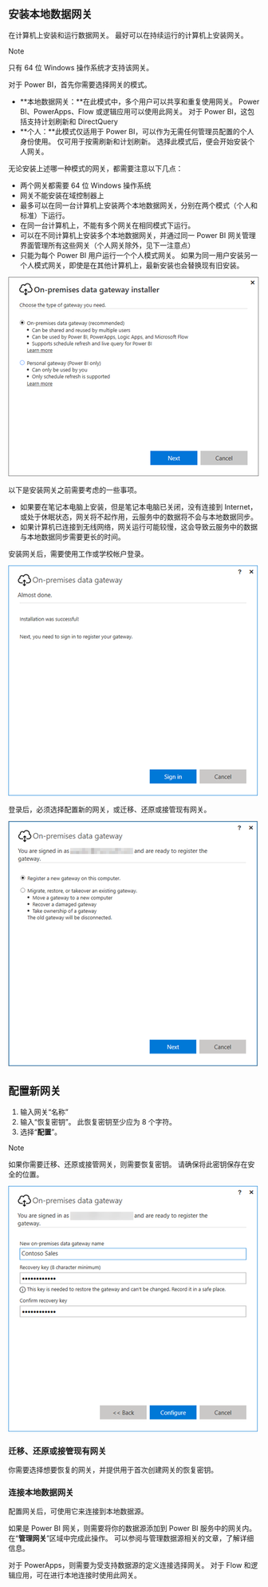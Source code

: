 ## <a name="install-the-on-premises-data-gateway"></a>安装本地数据网关
在计算机上安装和运行数据网关。 最好可以在持续运行的计算机上安装网关。

> [!NOTE]
> 只有 64 位 Windows 操作系统才支持该网关。
> 
> 

对于 Power BI，首先你需要选择网关的模式。

* **本地数据网关：**在此模式中，多个用户可以共享和重复使用网关。 Power BI、PowerApps、Flow 或逻辑应用可以使用此网关。 对于 Power BI，这包括支持计划刷新和 DirectQuery
* **个人：**此模式仅适用于 Power BI，可以作为无需任何管理员配置的个人身份使用。 仅可用于按需刷新和计划刷新。 选择此模式后，便会开始安装个人网关。

无论安装上述哪一种模式的网关，都需要注意以下几点：

* 两个网关都需要 64 位 Windows 操作系统
* 网关不能安装在域控制器上
* 最多可以在同一台计算机上安装两个本地数据网关，分别在两个模式（个人和标准）下运行。 
* 在同一台计算机上，不能有多个网关在相同模式下运行。
* 可以在不同计算机上安装多个本地数据网关，并通过同一 Power BI 网关管理界面管理所有这些网关（个人网关除外，见下一注意点）
* 只能为每个 Power BI 用户运行一个个人模式网关。 如果为同一用户安装另一个人模式网关，即使是在其他计算机上，最新安装也会替换现有旧安装。

![on-prem-data-gateway-install-powerbi](./media/gateway-onprem-install-include/on-prem-data-gateway-install-powerbi.png)

以下是安装网关之前需要考虑的一些事项。

* 如果要在笔记本电脑上安装，但是笔记本电脑已关闭，没有连接到 Internet，或处于休眠状态，网关将不起作用，云服务中的数据将不会与本地数据同步。
* 如果计算机已连接到无线网络，网关运行可能较慢，这会导致云服务中的数据与本地数据同步需要更长的时间。

安装网关后，需要使用工作或学校帐户登录。

![on-prem-data-gateway-install-signin](./media/gateway-onprem-install-include/on-prem-data-gateway-install-signin.png)

登录后，必须选择配置新的网关，或迁移、还原或接管现有网关。

![on-prem-data-gateway-install-register-recovery](./media/gateway-onprem-install-include/on-prem-data-gateway-install-register-recovery.png)

## <a name="configure-a-new-gateway"></a>配置新网关
1. 输入网关“名称”
2. 输入“恢复密钥”。 此恢复密钥至少应为 8 个字符。
3. 选择“**配置**”。

> [!NOTE]
> 如果你需要迁移、还原或接管网关，则需要恢复密钥。 请确保将此密钥保存在安全的位置。
> 
> 

![on-prem-data-gateway-install-recovery](./media/gateway-onprem-install-include/on-prem-data-gateway-install-recovery.png)

### <a name="migrate-restore-or-take-over-an-existing-gateway"></a>迁移、还原或接管现有网关
你需要选择想要恢复的网关，并提供用于首次创建网关的恢复密钥。

### <a name="on-premises-data-gateway-connected"></a>连接本地数据网关
配置网关后，可使用它来连接到本地数据源。

如果是 Power BI 网关，则需要将你的数据源添加到 Power BI 服务中的网关内。 在“**管理网关**”区域中完成此操作。 可以参阅与管理数据源相关的文章，了解详细信息。

对于 PowerApps，则需要为受支持数据源的定义连接选择网关。 对于 Flow 和逻辑应用，可在进行本地连接时使用此网关。

